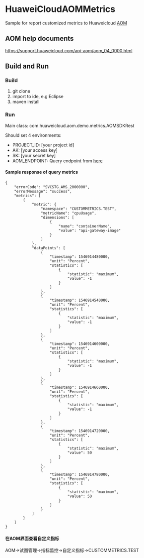 # HuaweiCloudAOMMetrics
Sample for report customized metrics to Huaweicloud [AOM](https://www.huaweicloud.com/product/aom.html)

## AOM help documents
https://support.huaweicloud.com/api-aom/aom_04_0000.html

## Build and Run
### Build
1. git clone
2. import to ide, e.g Eclipse
3. maven install

### Run

Main class: com.huaweicloud.aom.demo.metrics.AOMSDKRest

Should set 4 environments:
- PROJECT_ID: [your project id]
- AK: [your access key]
- SK: [your secret key]
- AOM_ENDPOINT: Query endpoint from [here](https://support.huaweicloud.com/api-aom/aom_04_0002.html)

#### Sample response of query metrics

```
{
    "errorCode": "SVCSTG_AMS_2000000",
    "errorMessage": "success",
    "metrics": [
        {
            "metric": {
                "namespace": "CUSTOMMETRICS.TEST",
                "metricName": "cpuUsage",
                "dimensions": [
                    {
                        "name": "containerName",
                        "value": "api-gateway-image"
                    }
                ]
            },
            "dataPoints": [
                {
                    "timestamp": 1546914480000,
                    "unit": "Percent",
                    "statistics": [
                        {
                            "statistic": "maximum",
                            "value": -1
                        }
                    ]
                },
                {
                    "timestamp": 1546914540000,
                    "unit": "Percent",
                    "statistics": [
                        {
                            "statistic": "maximum",
                            "value": -1
                        }
                    ]
                },
                {
                    "timestamp": 1546914600000,
                    "unit": "Percent",
                    "statistics": [
                        {
                            "statistic": "maximum",
                            "value": -1
                        }
                    ]
                },
                {
                    "timestamp": 1546914660000,
                    "unit": "Percent",
                    "statistics": [
                        {
                            "statistic": "maximum",
                            "value": -1
                        }
                    ]
                },
                {
                    "timestamp": 1546914720000,
                    "unit": "Percent",
                    "statistics": [
                        {
                            "statistic": "maximum",
                            "value": 50
                        }
                    ]
                },
                {
                    "timestamp": 1546914780000,
                    "unit": "Percent",
                    "statistics": [
                        {
                            "statistic": "maximum",
                            "value": 50
                        }
                    ]
                }
            ]
        }
    ]
}
```

#### 在AOM界面查看自定义指标
AOM->试图管理->指标监控->自定义指标->CUSTOMMETRICS.TEST